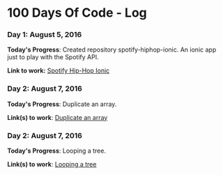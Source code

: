 # 100 Days Of Code - Log

### Day 1: August 5, 2016

**Today's Progress**: Created repository spotify-hiphop-ionic. An ionic app just to play with the Spotify API.

<!---
**Thoughts:**
-->

**Link to work:** [Spotify Hip-Hop Ionic](https://github.com/miukimiu/spotify-hiphop-ionic)

### Day 2: August 7, 2016

**Today's Progress**: Duplicate an array.
<!--
**Thoughts**: I really struggled with CSS, but, overall, I feel like I am slowly getting better at it. Canvas is still new for me, but I managed to figure out some basic functionality. -->

**Link(s) to work**: [Duplicate an array](https://jsfiddle.net/miukimiu/ckc5kuj0/)


### Day 2: August 7, 2016

**Today's Progress**: Looping a tree.

<!-- **Thoughts**: I really struggled with CSS, but, overall, I feel like I am slowly getting better at it. Canvas is still new for me, but I managed to figure out some basic functionality. -->

**Link(s) to work**: [Looping a tree](https://jsfiddle.net/miukimiu/m2vjfg9t/3/)
